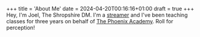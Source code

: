 +++
title = 'About Me'
date = 2024-04-20T00:16:16+01:00
draft = true
+++
Hey, I'm Joel, The Shropshire DM. I'm a [streamer](https://www.twitch.tv/shropshiredm) and I've been teaching classes for three years on behalf of [The Phoenix Academy](https://www.phoenixacademyarts.co.uk). Roll for perception!
